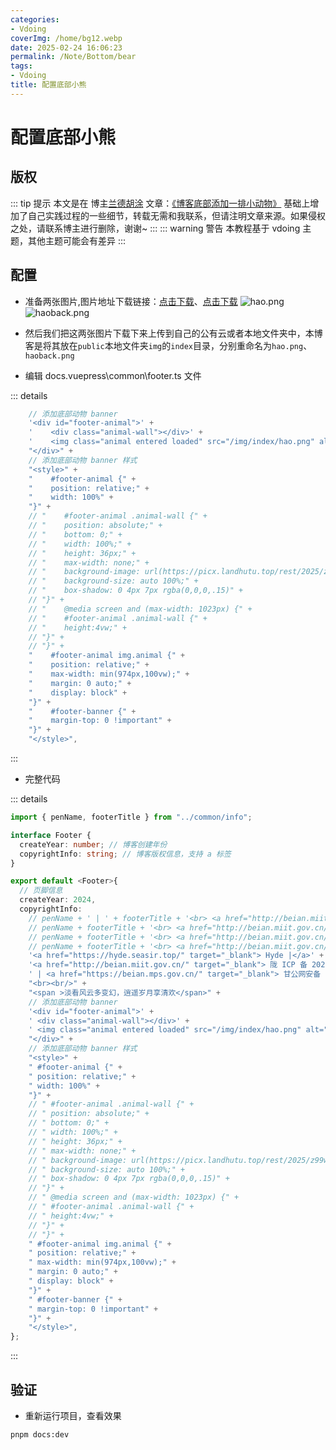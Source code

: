 ```yaml
---
categories:
- Vdoing
coverImg: /home/bg12.webp
date: 2025-02-24 16:06:23
permalink: /Note/Bottom/bear
tags:
- Vdoing
title: 配置底部小熊
---
```

# 配置底部小熊

## 版权

::: tip 提示
本文是在 博主[兰德胡涂](https://landhutu.top/) 文章：[《博客底部添加一排小动物》](https://landhutu.top/blog/op/1/) 基础上增加了自己实践过程的一些细节，转载无需和我联系，但请注明文章来源。如果侵权之处，请联系博主进行删除，谢谢~
:::
::: warning 警告
本教程基于 vdoing 主题，其他主题可能会有差异
:::

## 配置

- 准备两张图片,图片地址下载链接：[点击下载](https://picx.landhutu.top/rest/2025/9ZOwGoK.png)、[点击下载](https://picx.landhutu.top/rest/2025/9ZOwGoK.png)
  ![hao.png](https://picx.landhutu.top/rest/2025/9ZOwGoK.png)
  ![haoback.png](https://picx.landhutu.top/rest/2025/z99wGoK.png)

- 然后我们把这两张图片下载下来上传到自己的公有云或者本地文件夹中，本博客是将其放在`public`本地文件夹`img`的`index`目录，分别重命名为`hao.png`、`haoback.png`

- 编辑 docs\.vuepress\common\footer.ts 文件

::: details

```ts
    // 添加底部动物 banner
    '<div id="footer-animal">' +
    '    <div class="animal-wall"></div>' +
    '    <img class="animal entered loaded" src="/img/index/hao.png" alt="动物" data-ll-status="loaded">' +
    "</div>" +
    // 添加底部动物 banner 样式
    "<style>" +
    "    #footer-animal {" +
    "    position: relative;" +
    "    width: 100%" +
    "}" +
    // "    #footer-animal .animal-wall {" +
    // "    position: absolute;" +
    // "    bottom: 0;" +
    // "    width: 100%;" +
    // "    height: 36px;" +
    // "    max-width: none;" +
    // "    background-image: url(https://picx.landhutu.top/rest/2025/z99wGoK.png);" +
    // "    background-size: auto 100%;" +
    // "    box-shadow: 0 4px 7px rgba(0,0,0,.15)" +
    // "}" +
    // "    @media screen and (max-width: 1023px) {" +
    // "    #footer-animal .animal-wall {" +
    // "    height:4vw;" +
    // "}" +
    // "}" +
    "    #footer-animal img.animal {" +
    "    position: relative;" +
    "    max-width: min(974px,100vw);" +
    "    margin: 0 auto;" +
    "    display: block" +
    "}" +
    "    #footer-banner {" +
    "    margin-top: 0 !important" +
    "}" +
    "</style>",

```

:::

- 完整代码

::: details

```ts
import { penName, footerTitle } from "../common/info";

interface Footer {
  createYear: number; // 博客创建年份
  copyrightInfo: string; // 博客版权信息，支持 a 标签
}

export default <Footer>{
  // 页脚信息
  createYear: 2024,
  copyrightInfo:
    // penName + ' | ' + footerTitle + '<br> <a href="http://beian.miit.gov.cn/" target="_blank">陇 ICP 备 2023002645 号</a>',
    // penName + footerTitle + '<br> <a href="http://beian.miit.gov.cn/" target="_blank">陇 ICP 备 2023002645 号</a>',
    // penName + footerTitle + '<br> <a href="http://beian.miit.gov.cn/" target="_blank">陇 ICP 备 2023002645 号</a>',
    // penName + footerTitle + '<br> <a href="http://beian.miit.gov.cn/" target="_blank">陇 ICP 备 2023002645 号</a>' + '<br> <a href="https://beian.mps.gov.cn/" target="_blank">甘公网安备 62102702000211 号</a>',
    '<a href="https://hyde.seasir.top/" target="_blank"> Hyde |</a>' +
    '<a href="http://beian.miit.gov.cn/" target="_blank"> 陇 ICP 备 2023002645 号</a>' +
    ' | <a href="https://beian.mps.gov.cn/" target="_blank"> 甘公网安备 62102702000211 号</a>' +
    "<br><br/>" +
    "<span >淡看风云多变幻，逍遥岁月享清欢</span>" +
    // 添加底部动物 banner
    '<div id="footer-animal">' +
    ' <div class="animal-wall"></div>' +
    ' <img class="animal entered loaded" src="/img/index/hao.png" alt="动物" data-ll-status="loaded">' +
    "</div>" +
    // 添加底部动物 banner 样式
    "<style>" +
    " #footer-animal {" +
    " position: relative;" +
    " width: 100%" +
    "}" +
    // " #footer-animal .animal-wall {" +
    // " position: absolute;" +
    // " bottom: 0;" +
    // " width: 100%;" +
    // " height: 36px;" +
    // " max-width: none;" +
    // " background-image: url(https://picx.landhutu.top/rest/2025/z99wGoK.png);" +
    // " background-size: auto 100%;" +
    // " box-shadow: 0 4px 7px rgba(0,0,0,.15)" +
    // "}" +
    // " @media screen and (max-width: 1023px) {" +
    // " #footer-animal .animal-wall {" +
    // " height:4vw;" +
    // "}" +
    // "}" +
    " #footer-animal img.animal {" +
    " position: relative;" +
    " max-width: min(974px,100vw);" +
    " margin: 0 auto;" +
    " display: block" +
    "}" +
    " #footer-banner {" +
    " margin-top: 0 !important" +
    "}" +
    "</style>",
};
```

:::

## 验证

- 重新运行项目，查看效果

```sh
pnpm docs:dev
```
